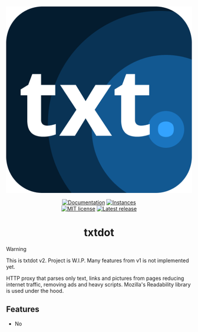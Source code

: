 <div align="center">

![txtdot logo](https://github.com/TempoWorks/.github/raw/main/imgs/txtdotv2.png)

<a href="https://tempoworks.github.io/documentation"><img alt="Documentation" src="https://img.shields.io/badge/Documentation-blue"></a>
<a href="https://github.com/tempoworks/instances"><img alt="Instances" src="https://img.shields.io/badge/Instances-blue"></a>
<br>
<a href="https://github.com/tempoworks/txtdot/blob/main/LICENSE"><img alt="MIT license" src="https://img.shields.io/github/license/tempoworks/txtdot?color=blue"></a>
<a href="https://github.com/tempoworks/txtdot/releases/latest"><img alt="Latest release" src="https://img.shields.io/github/v/release/tempoworks/txtdot?display_name=release"></a>

# txtdot

</div>

> [!WARNING]
> This is txtdot v2. Project is W.I.P. Many features from v1 is not implemented yet.

HTTP proxy that parses only text, links and pictures from pages
reducing internet traffic, removing ads and heavy scripts.
Mozilla's Readability library is used under the hood.

## Features

- No
